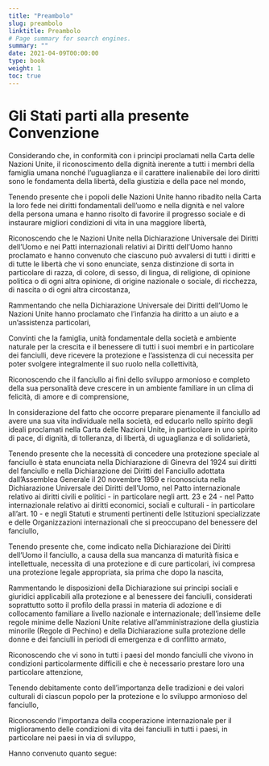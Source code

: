 ```yaml
---
title: "Preambolo"
slug: preambolo
linktitle: Preambolo
# Page summary for search engines.
summary: ""
date: 2021-04-09T00:00:00
type: book
weight: 1
toc: true
---
```


# Gli Stati parti alla presente Convenzione

Considerando che, in conformità con i principi proclamati nella Carta delle Nazioni Unite, il riconoscimento della dignità inerente a tutti i membri della famiglia umana nonché l’uguaglianza e il carattere inalienabile dei loro diritti sono le fondamenta della libertà, della giustizia e della pace nel mondo,

Tenendo presente che i popoli delle Nazioni Unite hanno ribadito nella Carta la loro fede nei diritti fondamentali dell’uomo e nella dignità e nel valore della persona umana e hanno risolto di favorire il progresso sociale e di instaurare migliori condizioni di vita in una maggiore libertà,

Riconoscendo che le Nazioni Unite nella Dichiarazione Universale dei Diritti dell’Uomo e nei Patti internazionali relativi ai Diritti dell’Uomo hanno proclamato e hanno convenuto che ciascuno può avvalersi di tutti i diritti e di tutte le libertà che vi sono enunciate, senza distinzione di sorta in particolare di razza, di colore, di sesso, di lingua, di religione, di opinione politica o di ogni altra opinione, di origine nazionale o sociale, di ricchezza, di nascita o di ogni altra circostanza,

Rammentando che nella Dichiarazione Universale dei Diritti dell’Uomo le Nazioni Unite hanno proclamato che l’infanzia ha diritto a un aiuto e a un’assistenza particolari,

Convinti che la famiglia, unità fondamentale della società e ambiente naturale per la crescita e il benessere di tutti i suoi membri e in particolare dei fanciulli, deve ricevere la protezione e l’assistenza di cui necessita per poter svolgere integralmente il suo ruolo nella collettività,

Riconoscendo che il fanciullo ai fini dello sviluppo armonioso e completo della sua personalità deve crescere in un ambiente familiare in un clima di felicità, di amore e di comprensione,

In considerazione del fatto che occorre preparare pienamente il fanciullo ad avere una sua vita individuale nella società, ed educarlo nello spirito degli ideali proclamati nella Carta delle Nazioni Unite, in particolare in uno spirito di pace, di dignità, di tolleranza, di libertà, di uguaglianza e di solidarietà,

Tenendo presente che la necessità di concedere una protezione speciale al fanciullo è stata enunciata nella Dichiarazione di Ginevra del 1924 sui diritti del fanciullo e nella Dichiarazione dei Diritti del Fanciullo adottata dall’Assemblea Generale il 20 novembre 1959 e riconosciuta nella Dichiarazione Universale dei Diritti dell’Uomo, nel Patto internazionale relativo ai diritti civili e politici - in particolare negli artt. 23 e 24 - nel Patto internazionale relativo ai diritti economici, sociali e culturali - in particolare all’art. 10 - e negli Statuti e strumenti pertinenti delle Istituzioni specializzate e delle Organizzazioni internazionali che si preoccupano del benessere del fanciullo,

Tenendo presente che, come indicato nella Dichiarazione dei Diritti dell’Uomo il fanciullo, a causa della sua mancanza di maturità fisica e intellettuale, necessita di una protezione e di cure particolari, ivi compresa una protezione legale appropriata, sia prima che dopo la nascita,

Rammentando le disposizioni della Dichiarazione sui principi sociali e giuridici applicabili alla protezione e al benessere dei fanciulli, considerati soprattutto sotto il profilo della prassi in materia di adozione e di collocamento familiare a livello nazionale e internazionale; dell’insieme delle regole minime delle Nazioni Unite relative all’amministrazione della giustizia minorile (Regole di Pechino) e della Dichiarazione sulla protezione delle donne e dei fanciulli in periodi di emergenza e di conflitto armato,

Riconoscendo che vi sono in tutti i paesi del mondo fanciulli che vivono in condizioni particolarmente difficili e che è necessario prestare loro una particolare attenzione,

Tenendo debitamente conto dell’importanza delle tradizioni e dei valori culturali di ciascun popolo per la protezione e lo sviluppo armonioso del fanciullo,

Riconoscendo l’importanza della cooperazione internazionale per il miglioramento delle condizioni di vita dei fanciulli in tutti i paesi, in particolare nei paesi in via di sviluppo,

Hanno convenuto quanto segue:
